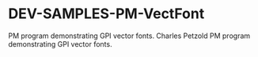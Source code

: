 # DEV-SAMPLES-PM-VectFont
PM program demonstrating GPI vector fonts.  Charles Petzold PM program demonstrating GPI vector fonts.
